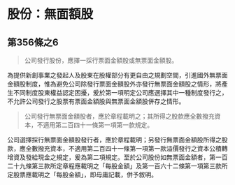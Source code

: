 # 股份：無面額股

## 第356條之6

> 公司發行股份，應擇一採行票面金額股或無票面金額股。

為提供新創事業之發起人及股東在股權部分有更自由之規劃空間，引進國外無票面金額股制度，惟為避免公司除發行票面金額股外亦發行無票面金額股之情形，將產生不同制度股東權益認定困擾，爰於第一項明定公司應選擇其中一種制度發行之，不允許公司發行之股票有票面金額股與無票面金額股併存之情形。

> 公司發行無票面金額股者，應於章程載明之；其所得之股款應全數撥充資本，不適用第二百四十一條第一項第一款規定。

公司選擇採行無票面金額股發行者，應於章程載明；另發行無票面金額股所得之股款，應全數撥充資本，不適用第二百四十一條第一項第一款溢價發行之資本公積轉增資及發給現金之規定，爰為第二項規定。至於公司股份如無票面金額者，第一百二十九條第三款所定章程應載明之「每股金額」及第一百六十二條第一項第三款所定股票應載明之「每股金額」，即毋庸記載，併予敘明。
